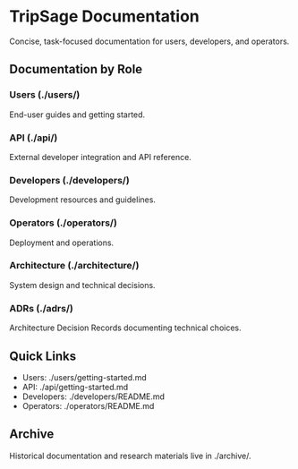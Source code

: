 # TripSage Documentation

Concise, task-focused documentation for users, developers, and operators.

## Documentation by Role

### Users (./users/)

End-user guides and getting started.

### API (./api/)

External developer integration and API reference.

### Developers (./developers/)

Development resources and guidelines.

### Operators (./operators/)

Deployment and operations.

### Architecture (./architecture/)

System design and technical decisions.

### ADRs (./adrs/)

Architecture Decision Records documenting technical choices.

## Quick Links

- Users: ./users/getting-started.md
- API: ./api/getting-started.md
- Developers: ./developers/README.md
- Operators: ./operators/README.md

## Archive

Historical documentation and research materials live in ./archive/.

